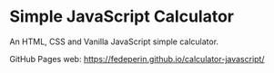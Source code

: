 # Simple JavaScript Calculator
An HTML, CSS and Vanilla JavaScript simple calculator. <br>

GitHub Pages web: https://fedeperin.github.io/calculator-javascript/
